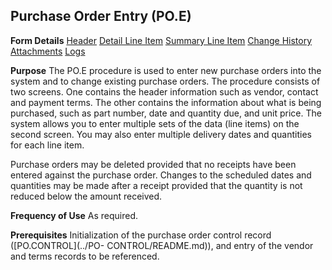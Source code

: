 ## Purchase Order Entry (PO.E)
<PageHeader />

**Form Details**
[Header](../PO-E-1/README.md)
[Detail Line Item](../PO-E-2/README.md)
[Summary Line Item](../PO-E-3/README.md)
[Change History](../PO-E-4/README.md)
[Attachments](../PO-E-5/README.md)
[Logs](../PO-E-6/README.md)

**Purpose**
The PO.E procedure is used to enter new purchase orders into the system and to
change existing purchase orders. The procedure consists of two screens. One
contains the header information such as vendor, contact and payment terms. The
other contains the information about what is being purchased, such as part
number, date and quantity due, and unit price. The system allows you to enter
multiple sets of the data (line items) on the second screen. You may also
enter multiple delivery dates and quantities for each line item.

Purchase orders may be deleted provided that no receipts have been entered
against the purchase order. Changes to the scheduled dates and quantities may
be made after a receipt provided that the quantity is not reduced below the
amount received.

**Frequency of Use**
As required.

**Prerequisites**
Initialization of the purchase order control record ([PO.CONTROL](../PO-
CONTROL/README.md)), and entry of the vendor and terms records to be referenced.

<badge text= "Version 8.10.57 " vertical="middle" />

<PageFooter />
